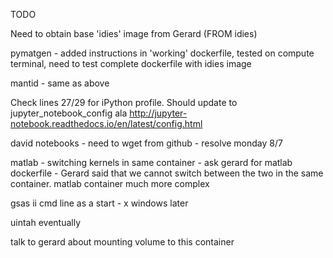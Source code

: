 TODO

Need to obtain base 'idies' image from Gerard (FROM idies)

pymatgen - added instructions in 'working' dockerfile, tested on compute terminal, need to test complete dockerfile with idies image

mantid - same as above

Check lines 27/29 for iPython profile. Should update to jupyter_notebook_config ala http://jupyter-notebook.readthedocs.io/en/latest/config.html

david notebooks - need to wget from github - resolve monday 8/7

matlab - switching kernels in same container - ask gerard for matlab dockerfile - Gerard said
that we cannot switch between the two in the same container. matlab container much more complex

gsas ii cmd line as a start - x windows later

uintah eventually

talk to gerard about mounting volume to this container
